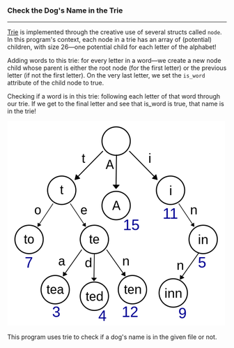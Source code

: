 ### Check the Dog's Name in the Trie 

---

 [Trie](https://en.wikipedia.org/wiki/Trie) is implemented through the creative use of several structs called `node`. In this program's context, each node in a trie has an array of (potential) children, with size 26—one potential child for each letter of the alphabet! 
 
 Adding words to this trie: for every letter in a word—we create a new node child whose parent is either the root node (for the first letter) or the previous letter (if not the first letter). On the very last letter, we set the `is_word` attribute of the child node to true. 
 
 Checking if a word is in this trie: following each letter of that word through our trie. If we get to the final letter and see that is_word is true, that name is in the trie!

 
 ![Alt text](image.png)

 This program uses trie to check if a dog's name is in the given file or not.
